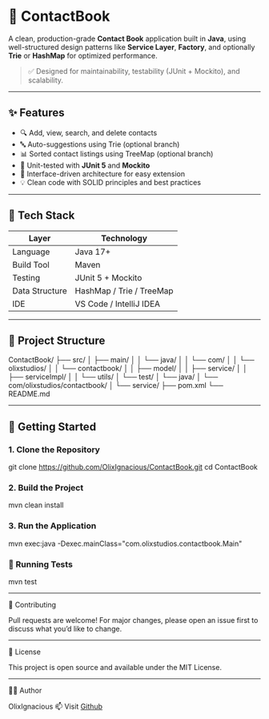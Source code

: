 # 📒 ContactBook

A clean, production-grade **Contact Book** application built in **Java**, using well-structured design patterns like **Service Layer**, **Factory**, and optionally **Trie** or **HashMap** for optimized performance.

> ✅ Designed for maintainability, testability (JUnit + Mockito), and scalability.

---

## ✨ Features

- 🔍 Add, view, search, and delete contacts
- 🔤 Auto-suggestions using Trie (optional branch)
- 📊 Sorted contact listings using TreeMap (optional branch)
- 🧪 Unit-tested with **JUnit 5** and **Mockito**
- 🧩 Interface-driven architecture for easy extension
- 💡 Clean code with SOLID principles and best practices

---

## 🧱 Tech Stack

| Layer         | Technology      |
|---------------|------------------|
| Language       | Java 17+         |
| Build Tool     | Maven            |
| Testing        | JUnit 5 + Mockito |
| Data Structure | HashMap / Trie / TreeMap |
| IDE            | VS Code / IntelliJ IDEA |

---

## 📂 Project Structure
ContactBook/
├── src/
│   ├── main/
│   │   └── java/
│   │       └── com/
│   │           └── olixstudios/
│   │               └── contactbook/
│   │                   ├── model/
│   │                   ├── service/
│   │                   ├── serviceImpl/
│   │                   └── utils/
│   └── test/
│       └── java/
│           └── com/olixstudios/contactbook/
│               └── service/
├── pom.xml
└── README.md


---

## 🚀 Getting Started

### 1. Clone the Repository

git clone https://github.com/OlixIgnacious/ContactBook.git
cd ContactBook

### 2. Build the Project

mvn clean install

### 3. Run the Application

mvn exec:java -Dexec.mainClass="com.olixstudios.contactbook.Main"

### 🧪 Running Tests

mvn test

---

🤝 Contributing

Pull requests are welcome! For major changes, please open an issue first to discuss what you’d like to change.

---

📄 License

This project is open source and available under the MIT License.

---

🙋‍♂️ Author

OlixIgnacious
📫 Visit [Github](https://github.com/olixignacious)


